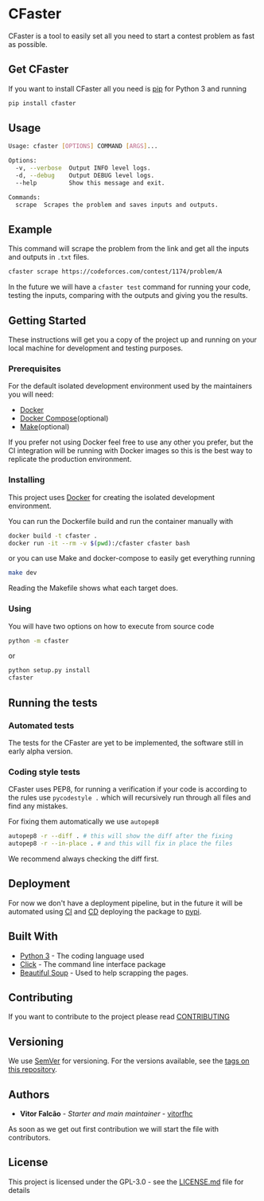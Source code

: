 # CFaster

CFaster is a tool to easily set all you need to start a contest problem as fast as possible.

## Get CFaster

If you want to install CFaster all you need is [pip](https://pypi.org/project/pip/) for Python 3 and running

```bash
pip install cfaster
```

## Usage

```bash
Usage: cfaster [OPTIONS] COMMAND [ARGS]...

Options:
  -v, --verbose  Output INFO level logs.
  -d, --debug    Output DEBUG level logs.
  --help         Show this message and exit.

Commands:
  scrape  Scrapes the problem and saves inputs and outputs.
```

## Example

This command will scrape the problem from the link and get all the inputs and outputs in `.txt` files.

```bash
cfaster scrape https://codeforces.com/contest/1174/problem/A
```

In the future we will have a `cfaster test` command for running your code, testing the inputs, comparing with the outputs and giving you the results.

## Getting Started

These instructions will get you a copy of the project up and running on your local machine for development and testing purposes.

### Prerequisites

For the default isolated development environment used by the maintainers you will need:

- [Docker](https://docs.docker.com/install/)
- [Docker Compose](https://docs.docker.com/compose/install/)(optional)
- [Make](https://opensource.com/article/18/8/what-how-makefile)(optional)

If you prefer not using Docker feel free to use any other you prefer, but the CI integration will be running with Docker images so this is the best way to replicate the production environment.

### Installing

This project uses [Docker](https://docs.docker.com/install/) for creating the isolated development environment.

You can run the Dockerfile build and run the container manually with

```bash
docker build -t cfaster .
docker run -it --rm -v $(pwd):/cfaster cfaster bash
```

or you can use Make and docker-compose to easily get everything running

```bash
make dev 
```

Reading the Makefile shows what each target does.

### Using

You will have two options on how to execute from source code

```bash
python -m cfaster
```

or

```bash
python setup.py install
cfaster
```

## Running the tests

### Automated tests

The tests for the CFaster are yet to be implemented, the software still in early alpha version.

### Coding style tests

CFaster uses PEP8, for running a verification if your code is according to the rules use `pycodestyle .` which will recursively run through all files and find any mistakes.

For fixing them automatically we use `autopep8`

```bash
autopep8 -r --diff . # this will show the diff after the fixing
autopep8 -r --in-place . # and this will fix in place the files
```

We recommend always checking the diff first.

## Deployment

For now we don't have a deployment pipeline, but in the future it will be automated using [CI](https://en.wikipedia.org/wiki/Continuous_integration) and [CD](https://en.wikipedia.org/wiki/Continuous_deployment) deploying the package to [pypi](https://pypi.org/).

## Built With

* [Python 3](https://www.python.org/) - The coding language used
* [Click](https://click.palletsprojects.com/en/7.x/) - The command line interface package
* [Beautiful Soup](https://www.crummy.com/software/BeautifulSoup/bs4/doc/) - Used to help scrapping the pages.

## Contributing

If you want to contribute to the project please read [CONTRIBUTING](CONTRIBUTING.md)

## Versioning

We use [SemVer](http://semver.org/) for versioning. For the versions available, see the [tags on this repository](https://github.com/vitorfhc/cfaster/tags). 

## Authors

* **Vitor Falcão** - *Starter and main maintainer* - [vitorfhc](https://github.com/vitorfhc)

As soon as we get out first contribution we will start the file with contributors.

## License

This project is licensed under the GPL-3.0 - see the [LICENSE.md](LICENSE.md) file for details
